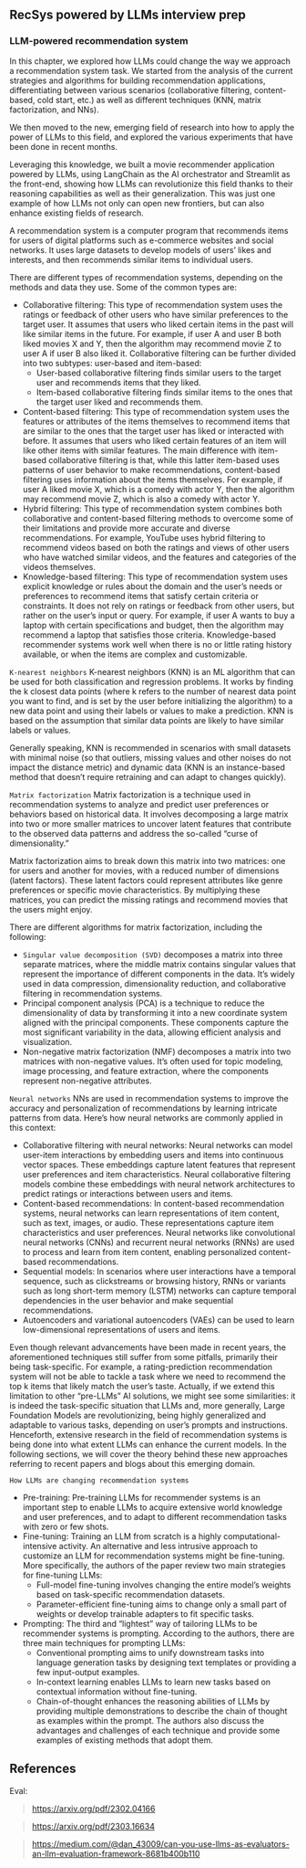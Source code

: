 ## RecSys powered by LLMs interview prep





### LLM-powered recommendation system
In this chapter, we explored how LLMs could change the way we approach a recommendation system task. We started from the analysis of the current strategies and algorithms for building recommendation applications, differentiating between various scenarios (collaborative filtering, content-based, cold start, etc.) as well as different techniques (KNN, matrix factorization, and NNs).

We then moved to the new, emerging field of research into how to apply the power of LLMs to this field, and explored the various experiments that have been done in recent months.

Leveraging this knowledge, we built a movie recommender application powered by LLMs, using LangChain as the AI orchestrator and Streamlit as the front-end, showing how LLMs can revolutionize this field thanks to their reasoning capabilities as well as their generalization. This was just one example of how LLMs not only can open new frontiers, but can also enhance existing fields of research.

A recommendation system is a computer program that recommends items for users of digital platforms such as e-commerce websites and social networks. It uses large datasets to develop models of users’ likes and interests, and then recommends similar items to individual users.

There are different types of recommendation systems, depending on the methods and data they use. Some of the common types are:
- Collaborative filtering: This type of recommendation system uses the ratings or feedback of other users who have similar preferences to the target user. It assumes that users who liked certain items in the past will like similar items in the future. For example, if user A and user B both liked movies X and Y, then the algorithm may recommend movie Z to user A if user B also liked it.
Collaborative filtering can be further divided into two subtypes: user-based and item-based:
  - User-based collaborative filtering finds similar users to the target user and recommends items that they liked.
  - Item-based collaborative filtering finds similar items to the ones that the target user liked and recommends them.
- Content-based filtering: This type of recommendation system uses the features or attributes of the items themselves to recommend items that are similar to the ones that the target user has liked or interacted with before. It assumes that users who liked certain features of an item will like other items with similar features. The main difference with item-based collaborative filtering is that, while this latter item-based uses patterns of user behavior to make recommendations, content-based filtering uses information about the items themselves. For example, if user A liked movie X, which is a comedy with actor Y, then the algorithm may recommend movie Z, which is also a comedy with actor Y.
- Hybrid filtering: This type of recommendation system combines both collaborative and content-based filtering methods to overcome some of their limitations and provide more accurate and diverse recommendations. For example, YouTube uses hybrid filtering to recommend videos based on both the ratings and views of other users who have watched similar videos, and the features and categories of the videos themselves.
- Knowledge-based filtering: This type of recommendation system uses explicit knowledge or rules about the domain and the user’s needs or preferences to recommend items that satisfy certain criteria or constraints. It does not rely on ratings or feedback from other users, but rather on the user’s input or query. For example, if user A wants to buy a laptop with certain specifications and budget, then the algorithm may recommend a laptop that satisfies those criteria. Knowledge-based recommender systems work well when there is no or little rating history available, or when the items are complex and customizable.

`K-nearest neighbors`
K-nearest neighbors (KNN) is an ML algorithm that can be used for both classification and regression problems. It works by finding the k closest data points (where k refers to the number of nearest data point you want to find, and is set by the user before initializing the algorithm) to a new data point and using their labels or values to make a prediction. KNN is based on the assumption that similar data points are likely to have similar labels or values.

Generally speaking, KNN is recommended in scenarios with small datasets with minimal noise (so that outliers, missing values and other noises do not impact the distance metric) and dynamic data (KNN is an instance-based method that doesn’t require retraining and can adapt to changes quickly).

`Matrix factorization`
Matrix factorization is a technique used in recommendation systems to analyze and predict user preferences or behaviors based on historical data. It involves decomposing a large matrix into two or more smaller matrices to uncover latent features that contribute to the observed data patterns and address the so-called “curse of dimensionality.”

Matrix factorization aims to break down this matrix into two matrices: one for users and another for movies, with a reduced number of dimensions (latent factors). These latent factors could represent attributes like genre preferences or specific movie characteristics. By multiplying these matrices, you can predict the missing ratings and recommend movies that the users might enjoy.

There are different algorithms for matrix factorization, including the following:
- `Singular value decomposition (SVD)` decomposes a matrix into three separate matrices, where the middle matrix contains singular values that represent the importance of different components in the data. It’s widely used in data compression, dimensionality reduction, and collaborative filtering in recommendation systems.
- Principal component analysis (PCA) is a technique to reduce the dimensionality of data by transforming it into a new coordinate system aligned with the principal components. These components capture the most significant variability in the data, allowing efficient analysis and visualization.
- Non-negative matrix factorization (NMF) decomposes a matrix into two matrices with non-negative values. It’s often used for topic modeling, image processing, and feature extraction, where the components represent non-negative attributes.

`Neural networks`
NNs are used in recommendation systems to improve the accuracy and personalization of recommendations by learning intricate patterns from data. Here’s how neural networks are commonly applied in this context:
- Collaborative filtering with neural networks: Neural networks can model user-item interactions by embedding users and items into continuous vector spaces. These embeddings capture latent features that represent user preferences and item characteristics. Neural collaborative filtering models combine these embeddings with neural network architectures to predict ratings or interactions between users and items.
- Content-based recommendations: In content-based recommendation systems, neural networks can learn representations of item content, such as text, images, or audio. These representations capture item characteristics and user preferences. Neural networks like convolutional neural networks (CNNs) and recurrent neural networks (RNNs) are used to process and learn from item content, enabling personalized content-based recommendations.
- Sequential models: In scenarios where user interactions have a temporal sequence, such as clickstreams or browsing history, RNNs or variants such as long short-term memory (LSTM) networks can capture temporal dependencies in the user behavior and make sequential recommendations.
- Autoencoders and variational autoencoders (VAEs) can be used to learn low-dimensional representations of users and items.

Even though relevant advancements have been made in recent years, the aforementioned techniques still suffer from some pitfalls, primarily their being task-specific. For example, a rating-prediction recommendation system will not be able to tackle a task where we need to recommend the top k items that likely match the user’s taste. Actually, if we extend this limitation to other “pre-LLMs” AI solutions, we might see some similarities: it is indeed the task-specific situation that LLMs and, more generally, Large Foundation Models are revolutionizing, being highly generalized and adaptable to various tasks, depending on user’s prompts and instructions. Henceforth, extensive research in the field of recommendation systems is being done into what extent LLMs can enhance the current models. In the following sections, we will cover the theory behind these new approaches referring to recent papers and blogs about this emerging domain.

`How LLMs are changing recommendation systems`
- Pre-training: Pre-training LLMs for recommender systems is an important step to enable LLMs to acquire extensive world knowledge and user preferences, and to adapt to different recommendation tasks with zero or few shots.
- Fine-tuning: Training an LLM from scratch is a highly computational-intensive activity. An alternative and less intrusive approach to customize an LLM for recommendation systems might be fine-tuning.
More specifically, the authors of the paper review two main strategies for fine-tuning LLMs:
  - Full-model fine-tuning involves changing the entire model’s weights based on task-specific recommendation datasets.
  - Parameter-efficient fine-tuning aims to change only a small part of weights or develop trainable adapters to fit specific tasks.
- Prompting: The third and “lightest” way of tailoring LLMs to be recommender systems is prompting. According to the authors, there are three main techniques for prompting LLMs:
  - Conventional prompting aims to unify downstream tasks into language generation tasks by designing text templates or providing a few input-output examples.
  - In-context learning enables LLMs to learn new tasks based on contextual information without fine-tuning.
  - Chain-of-thought enhances the reasoning abilities of LLMs by providing multiple demonstrations to describe the chain of thought as examples within the prompt. The authors also discuss the advantages and challenges of each technique and provide some examples of existing methods that adopt them.




## References

Eval:
> https://arxiv.org/pdf/2302.04166

> https://arxiv.org/pdf/2303.16634

> https://medium.com/@dan_43009/can-you-use-llms-as-evaluators-an-llm-evaluation-framework-8681b400b110
